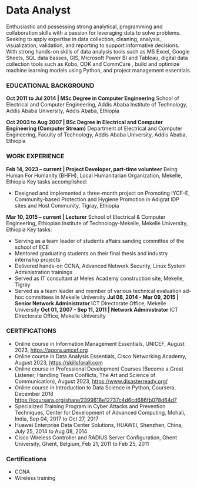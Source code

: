 # Data Analyst
Enthusiastic and possessing strong analytical, programming and collaboration skills with a passion for leveraging data
to solve problems. Seeking to apply expertise in data collection, cleaning, analysis, visualization, validation, and
reporting to support informative decisions. With strong hands-on skills of data analysis tools such as MS Excel, Google
Sheets, SQL data basses, GIS, Microsoft Power BI and Tableau, digital data collection tools such as Kobo, ODK and
CommCare , build and optimize machine learning models using Python, and project management essentials.

### EDUCATIONAL BACKGROUND
**Oct 2011 to Jul 2014 | MSc Degree in Computer Engineering**
School of Electrical and Computer Engineering, Addis Ababa Institute of Technology, Addis Ababa University, Addis
Ababa, Ethiopia

**Oct 2003 to Aug 2007 | BSc Degree in Electrical and Computer Engineering (Computer Stream)**
Department of Electrical and Computer Engineering, Faculty of Technology, Addis Ababa University, Addis Ababa,
Ethiopia

### WORK EXPERIENCE
**Feb 14, 2023 – current | Project Developer, part-time volunteer**
Being Human For Humanity (BHFH), Local Humanitarian Organization, Mekelle, Ethiopia
Key tasks accomplished:
- Designed and implemented a three-month project on Promoting IYCF-E, Community-based Protection and
Hygiene Promotion in Adigrat IDP sites and Host Community, Tigray, Ethiopia

**Mar 10, 2015 – current | Lecturer**
School of Electrical & Computer Engineering, Ethiopian Institute of Technology-Mekelle, Mekelle University, Ethiopia
Key tasks:
- Serving as a team leader of students affairs sanding committee of the school of ECE
- Mentored graduating students on their final thesis and industry internship projects
- Delivered hands-on CCNA, Advanced Network Security, Linux System Administration trainings
- Served as IT consultant at Meles Academy construction site, Mekelle, Tigray
- Served as a team leader and member of various technical evaluation ad-hoc committees in Mekelle University
**Jul 08, 2014 - Mar 09, 2015 | Senior Network Administrator**
ICT Directorate Office, Mekelle University
**Oct 01, 2007 - Sep 11, 2011 | Network Administrator**
ICT Directorate Office, Mekelle University

### CERTIFICATIONS
- Online course in Information Management Essentials, UNICEF, August 2023, https://agora.unicef.org
- Online course in Data Analysis Essentials, Cisco Networking Academy, August 2023, https://skillsforall.com
- Online course in Professional Development Courses (Become a Great Listener, Handling Team Conflicts, The
  Art and Science of Communication), August 2023, https://www.disasterready.org/
- Online course in Introduction to Data Science in Python, Coursera, December 2018 https://coursera.org/share/2399618e12737c4d6cd686fb078d64d7
- Specialized Training Program in Cyber Attacks and Prevention Techniques, Center for Development of Advanced Computing, Mohali, India, Sep 04, 2017 to Oct 27, 2017
- Huawei Enterprise Data Center Solutions, HUAWEI, Shenzhen, China, July 25, 2014 to Aug 08, 2014
- Cisco Wireless Controller and RADIUS Server Configuration, Ghent University, Ghent, Belgium, Feb 21, 2011 to
Feb 25, 2011


### Certifications
- CCNA
- Wireless training
  
